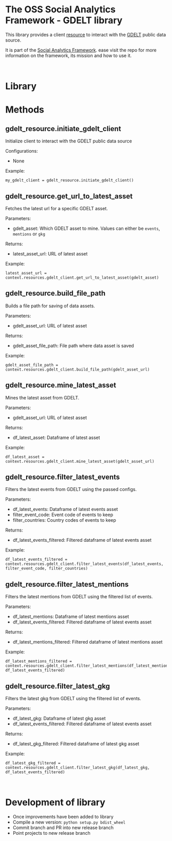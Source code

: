 # The OSS Social Analytics Framework - GDELT library
This library provides a client [resource](https://docs.dagster.io/concepts/resources) to interact with the [GDELT](https://www.gdeltproject.org/) public data source.

It is part of the [Social Analytics Framework](https://github.com/lantrns-analytics/saf_core). ease visit the repo for more information on the framework, its mission and how to use it.

&nbsp;


# Library

# Methods
## gdelt_resource.initiate_gdelt_client
Initialize client to interact with the GDELT public data source

Configurations:
- None

Example:
```
my_gdelt_client = gdelt_resource.initiate_gdelt_client()
```

## gdelt_resource.get_url_to_latest_asset
Fetches the latest url for a specific GDELT asset.

Parameters:
- gdelt_asset: Which GDELT asset to mine. Values can either be `events`, `mentions` or `gkg`

Returns:
- latest_asset_url: URL of latest asset

Example:
```
latest_asset_url = context.resources.gdelt_client.get_url_to_latest_asset(gdelt_asset)
```

## gdelt_resource.build_file_path
Builds a file path for saving of data assets.

Parameters:
- gdelt_asset_url: URL of latest asset

Returns:
- gdelt_asset_file_path: File path where data asset is saved

Example:
```
gdelt_asset_file_path = context.resources.gdelt_client.build_file_path(gdelt_asset_url)
```

## gdelt_resource.mine_latest_asset
Mines the latest asset from GDELT.

Parameters:
- gdelt_asset_url: URL of latest asset

Returns:
- df_latest_asset: Dataframe of latest asset

Example:
```
df_latest_asset = context.resources.gdelt_client.mine_latest_asset(gdelt_asset_url)
```

## gdelt_resource.filter_latest_events
Filters the latest events from GDELT using the passed configs.

Parameters:
- df_latest_events: Dataframe of latest events asset
- filter_event_code: Event code of events to keep
- filter_countries: Country codes of events to keep

Returns:
- df_latest_events_filtered: Filtered dataframe of latest events asset

Example:
```
df_latest_events_filtered = context.resources.gdelt_client.filter_latest_events(df_latest_events, filter_event_code, filter_countries)
```

## gdelt_resource.filter_latest_mentions
Filters the latest mentions from GDELT using the filtered list of events.

Parameters:
- df_latest_mentions: Dataframe of latest mentions asset
- df_latest_events_filtered: Filtered dataframe of latest events asset

Returns:
- df_latest_mentions_filtered: Filtered dataframe of latest mentions asset

Example:
```
df_latest_mentions_filtered = context.resources.gdelt_client.filter_latest_mentions(df_latest_mentions, df_latest_events_filtered)
```

## gdelt_resource.filter_latest_gkg
Filters the latest gkg from GDELT using the filtered list of events.

Parameters:
- df_latest_gkg: Dataframe of latest gkg asset
- df_latest_events_filtered: Filtered dataframe of latest events asset

Returns:
- df_latest_gkg_filtered: Filtered dataframe of latest gkg asset

Example:
```
df_latest_gkg_filtered = context.resources.gdelt_client.filter_latest_gkg(df_latest_gkg, df_latest_events_filtered)
```

&nbsp;

# Development of library
- Once improvements have been added to library
- Compile a new version: `python setup.py bdist_wheel`
- Commit branch and PR into new release branch
- Point projects to new release branch
